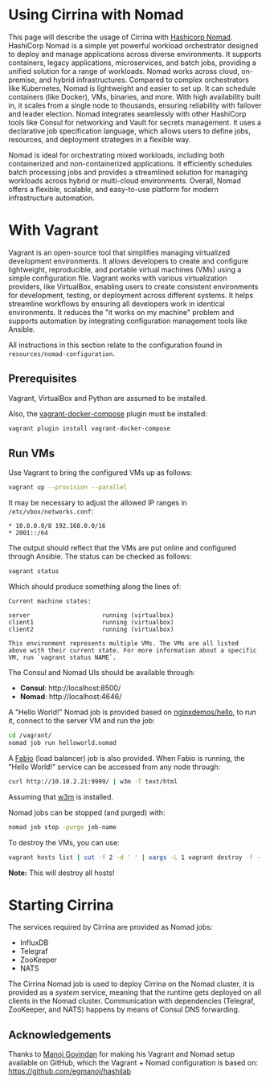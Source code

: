 # Using Cirrina with Nomad

This page will describe the usage of Cirrina with [Hashicorp Nomad](https://www.nomadproject.io/). HashiCorp Nomad is a simple yet powerful
workload orchestrator designed to deploy and manage applications across diverse environments. It supports containers, legacy applications,
microservices, and batch jobs, providing a unified solution for a range of workloads. Nomad works across cloud, on-premise, and hybrid
infrastructures. Compared to complex orchestrators like Kubernetes, Nomad is lightweight and easier to set up. It can schedule containers
(like Docker), VMs, binaries, and more. With high availability built in, it scales from a single node to thousands, ensuring reliability
with failover and leader election. Nomad integrates seamlessly with other HashiCorp tools like Consul for networking and Vault for secrets
management. It uses a declarative job specification language, which allows users to define jobs, resources, and deployment strategies in a
flexible way.

Nomad is ideal for orchestrating mixed workloads, including both containerized and non-containerized applications. It efficiently schedules
batch processing jobs and provides a streamlined solution for managing workloads across hybrid or multi-cloud environments. Overall, Nomad
offers a flexible, scalable, and easy-to-use platform for modern infrastructure automation.

# With Vagrant

Vagrant is an open-source tool that simplifies managing virtualized development environments. It allows developers to create and configure
lightweight, reproducible, and portable virtual machines (VMs) using a simple configuration file. Vagrant works with various virtualization
providers, like VirtualBox, enabling users to create consistent environments for development, testing, or deployment across different
systems. It helps streamline workflows by ensuring all developers work in identical environments. It reduces the "it works on my machine"
problem and supports automation by integrating configuration management tools like Ansible.

All instructions in this section relate to the configuration found in `resources/nomad-configuration`.

## Prerequisites

Vagrant, VirtualBox and Python are assumed to be installed.

Also, the [vagrant-docker-compose](https://github.com/leighmcculloch/vagrant-docker-compose) plugin must be installed:

```bash
vagrant plugin install vagrant-docker-compose
```

## Run VMs

Use Vagrant to bring the configured VMs up as follows:

```bash
vagrant up --provision --parallel
```

It may be necessary to adjust the allowed IP ranges in `/etc/vbox/networks.conf`:

```
* 10.0.0.0/8 192.168.0.0/16
* 2001::/64
```

The output should reflect that the VMs are put online and configured through Ansible. The status can be checked as follows:

```bash
vagrant status
````

Which should produce something along the lines of:

```
Current machine states:

server                    running (virtualbox)
client1                   running (virtualbox)
client2                   running (virtualbox)

This environment represents multiple VMs. The VMs are all listed
above with their current state. For more information about a specific
VM, run `vagrant status NAME`.
```

The Consul and Nomad UIs should be available through:

- **Consul**: http://localhost:8500/
- **Nomad**: http://localhost:4646/

A "Hello World!" Nomad job is provided based on [nginxdemos/hello](https://hub.docker.com/r/nginxdemos/hello/), to run it, connect to the
server VM and run the job:

```bash
cd /vagrant/
nomad job run helloworld.nomad
```

A [Fabio](https://fabiolb.net/) (load balancer) job is also provided. When Fabio is running, the "Hello World!" service can be accessed from
any node through:

```bash
curl http://10.10.2.21:9999/ | w3m -T text/html
```

Assuming that [w3m](https://w3m.sourceforge.net/) is installed.

Nomad jobs can be stopped (and purged) with:

```bash
nomad job stop -purge job-name
```

To destroy the VMs, you can use:

```bash
vagrant hosts list | cut -f 2 -d ' ' | xargs -L 1 vagrant destroy -f --no-tty
```

**Note:** This will destroy all hosts!

# Starting Cirrina

The services required by Cirrina are provided as Nomad jobs:

- InfluxDB
- Telegraf
- ZooKeeper
- NATS

The Cirrina Nomad job is used to deploy Cirrina on the Nomad cluster, it is provided as a _system_ service, meaning that the runtime gets
deployed on all clients in the Nomad cluster. Communication with dependencies (Telegraf, ZooKeeper, and NATS) happens by means of Consul
DNS forwarding.

## Acknowledgements

Thanks to [Manoj Govindan](https://github.com/egmanoj) for making his Vagrant and Nomad setup available on GitHub, which the Vagrant + Nomad
configuration is based on: https://github.com/egmanoj/hashilab